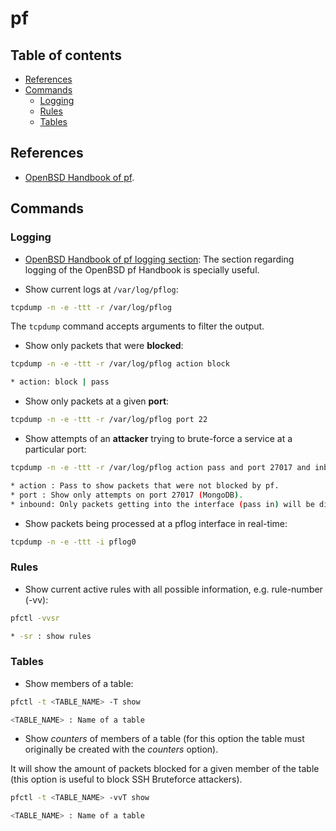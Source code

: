 # pf
## Table of contents
<!-- vim-markdown-toc GFM -->

* [References](#references)
* [Commands](#commands)
	- [Logging](#logging)
	- [Rules](#rules)
	- [Tables](#tables)

<!-- vim-markdown-toc -->

## References
* [OpenBSD Handbook of pf](https://www.openbsdhandbook.com/pf/).

## Commands

### Logging
* [OpenBSD Handbook of pf logging section](https://www.openbsdhandbook.com/pf/logging/): The section regarding logging of the OpenBSD pf Handbook is specially useful.

* Show current logs at `/var/log/pflog`:
```bash
tcpdump -n -e -ttt -r /var/log/pflog
```
The `tcpdump` command accepts arguments to filter the output.

* Show only packets that were **blocked**:
```bash
tcpdump -n -e -ttt -r /var/log/pflog action block

* action: block | pass
```

* Show only packets at a given **port**:
```bash
tcpdump -n -e -ttt -r /var/log/pflog port 22

```

* Show attempts of an **attacker** trying to brute-force a service at a particular port:
```bash
tcpdump -n -e -ttt -r /var/log/pflog action pass and port 27017 and inbound

* action : Pass to show packets that were not blocked by pf.
* port : Show only attempts on port 27017 (MongoDB).
* inbound: Only packets getting into the interface (pass in) will be displayed.
```

* Show packets being processed at a pflog interface in real-time:
```bash
tcpdump -n -e -ttt -i pflog0
```

### Rules
* Show current active rules with all possible information, e.g. rule-number (-vv):
```bash
pfctl -vvsr

* -sr : show rules
```

### Tables
* Show members of a table:
```bash 
pfctl -t <TABLE_NAME> -T show

<TABLE_NAME> : Name of a table
```
* Show _counters_ of members of a table (for this option the table must originally be created with the _counters_ option). 

It will show the amount of packets blocked for a given member of the table (this option is useful to block SSH Bruteforce attackers).
```bash
pfctl -t <TABLE_NAME> -vvT show

<TABLE_NAME> : Name of a table
```

